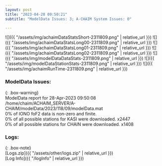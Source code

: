 ```yaml
---
layout: post
title: "2023-04-28 09:50:21"
subtitle: "ModelData Issues: 3; A-CHAIM System Issues: 0"

---
```


![]({{ "/assets/img/achaimDataStatsShort-2311809.png" | relative_url }})
![]({{ "/assets/img/achaimDataStatsLong00-2311809.png" | relative_url }})
![]({{ "/assets/img/achaimDataStatsLong01-2311809.png" | relative_url }})
![]({{ "/assets/img/achaimDataStatsLong02-2311809.png" | relative_url }})
![]({{ "/assets/img/modelDataDataStats-2311809.png" | relative_url }})
![]({{ "/assets/img/modelDataStationStats-2311809.png" | relative_url }})
![]({{ "/assets/img/achaimRunTime-2311809.png" | relative_url }})


### ModelData Issues:  
  
{: .box-warning}  
 ModelData report for 28-Apr-2023 09:50:08   
 /home/chaim/ACHAIM_SERVER/A-CHAIM/modelData/2023/118/09/modelData.mat   
 0% of IONO foF2 data is non-zero and finite.   
 0% of all possible stations for KASI were downloaded. x2447   
 0% of all possible stations for CHAIN were downloaded. x1408   
  


### Logs:  
  
{: .box-note}  
[Logs.zip]({{ "/assets/other/logs.zip" | relative_url }})  
[Log Info]({{ "/logInfo" | relative_url }})  
